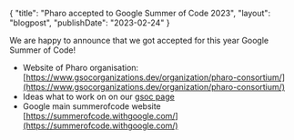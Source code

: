 {
"title": "Pharo accepted to Google Summer of Code 2023",
"layout": "blogpost",
"publishDate": "2023-02-24"
}

We are happy to announce that we got accepted for this year Google Summer of Code!

- Website of Pharo organisation: [https://www.gsocorganizations.dev/organization/pharo-consortium/](https://www.gsocorganizations.dev/organization/pharo-consortium/)
- Ideas what to work on on our [gsoc page](https://gsoc.pharo.org/ideas)
- Google main summerofcode website [https://summerofcode.withgoogle.com/](https://summerofcode.withgoogle.com/)
